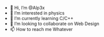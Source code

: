 - 👋 Hi, I’m @Alp3x
- 👀 I’m interested in physics
- 🌱 I’m currently learning C/C++
- 💞️ I’m looking to collaborate on Web Design
- 📫 How to reach me Whatever

<!---
Alp3x/Alp3x is a ✨ special ✨ repository because its `README.md` (this file) appears on your GitHub profile.
You can click the Preview link to take a look at your changes.
--->

